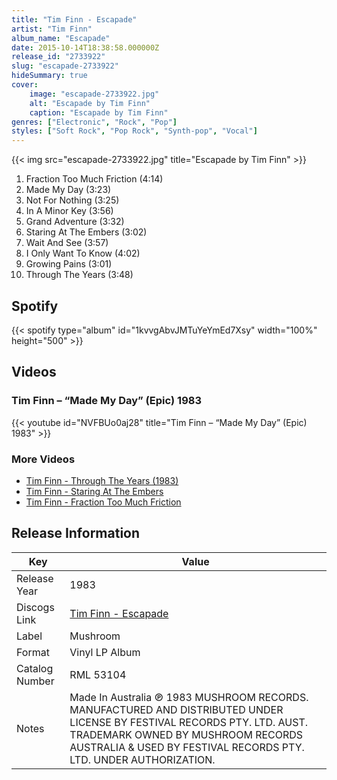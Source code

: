 ```yaml
---
title: "Tim Finn - Escapade"
artist: "Tim Finn"
album_name: "Escapade"
date: 2015-10-14T18:38:58.000000Z
release_id: "2733922"
slug: "escapade-2733922"
hideSummary: true
cover:
    image: "escapade-2733922.jpg"
    alt: "Escapade by Tim Finn"
    caption: "Escapade by Tim Finn"
genres: ["Electronic", "Rock", "Pop"]
styles: ["Soft Rock", "Pop Rock", "Synth-pop", "Vocal"]
---
```


{{< img src="escapade-2733922.jpg" title="Escapade by Tim Finn" >}}

<!-- section break -->

1. Fraction Too Much Friction (4:14)
2. Made My Day (3:23)
3. Not For Nothing (3:25)
4. In A Minor Key (3:56)
5. Grand Adventure (3:32)
6. Staring At The Embers (3:02)
7. Wait And See (3:57)
8. I Only Want To Know (4:02)
9. Growing Pains (3:01)
10. Through The Years (3:48)

<!-- section break -->


## Spotify
{{< spotify type="album" id="1kvvgAbvJMTuYeYmEd7Xsy" width="100%" height="500" >}}



## Videos
### Tim Finn – “Made My Day” (Epic) 1983
{{< youtube id="NVFBUo0aj28" title="Tim Finn – “Made My Day” (Epic) 1983" >}}<br>

### More Videos

- [Tim Finn - Through The Years (1983)](https://www.youtube.com/watch?v=oyVGUQguaic)
- [Tim Finn - Staring At The Embers](https://www.youtube.com/watch?v=0hKx2VZ0X1w)
- [Tim Finn - Fraction Too Much Friction](https://www.youtube.com/watch?v=nP0v4lL_rZw)


## Release Information
|  Key           | Value                                                |
| ---------------| ---------------------------------------------------- |
| Release Year   | 1983                                   |
| Discogs Link   | [Tim Finn - Escapade](https://www.discogs.com/release/2733922-Tim-Finn-Escapade) |
| Label          | Mushroom |
| Format         | Vinyl LP Album |
| Catalog Number | RML 53104 |
| Notes | Made In Australia    ℗ 1983 MUSHROOM RECORDS.  MANUFACTURED AND DISTRIBUTED UNDER LICENSE BY FESTIVAL RECORDS PTY. LTD. AUST.  TRADEMARK OWNED BY MUSHROOM RECORDS AUSTRALIA & USED BY FESTIVAL RECORDS PTY. LTD. UNDER AUTHORIZATION.   |